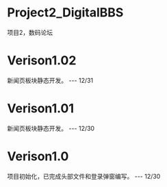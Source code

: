 # Project2_DigitalBBS
项目2，数码论坛
# Verison1.02
新闻页板块静态开发。 --- 12/31
# Verison1.01
新闻页板块静态开发。 --- 12/30
# Verison1.0
项目初始化，已完成头部文件和登录弹窗编写。 --- 12/30
